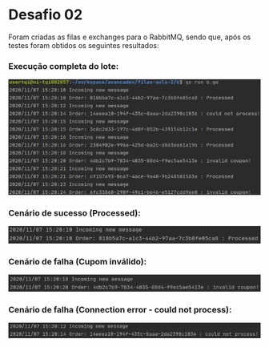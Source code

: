 # Desafio 02

Foram criadas as filas e exchanges para o RabbitMQ, sendo que, após os testes foram obtidos os seguintes resultados:

### Execução completa do lote:
![](Evidences/Resultado.png)

### Cenário de sucesso (Processed):

![](Evidences/Processed.png)

### Cenário de falha (Cupom inválido):

![](Evidences/InvalidCoupon.png)

### Cenário de falha (Connection error - could not process):

![](Evidences/CouldNotProcess.png)
